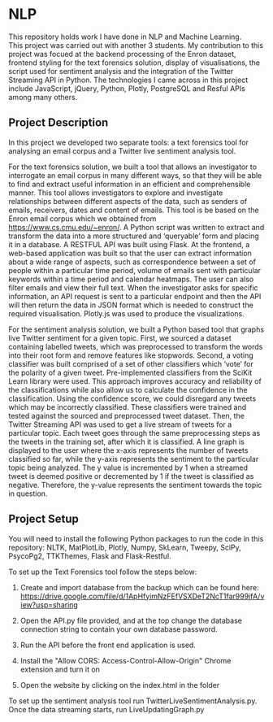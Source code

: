# NLP
This repository holds work I have done in NLP and Machine Learning.  
This project was carried out with another 3 students.  My contribution to this project was focued at the backend processing of the Enron dataset, frontend styling for the text forensics solution, display of visualisations, the script used for sentiment analysis and the integration of the Twitter Streaming API in Python.
The technologies I came across in this project include JavaScript, jQuery, Python, Plotly, PostgreSQL and Resful APIs among many others.

## Project Description
In this project we developed two separate tools: a text forensics tool for analysing an email corpus and a Twitter live sentiment analysis tool.

For the text forensics solution, we built a tool that allows an investigator to interrogate an email corpus in many different ways, so that they will be able to find and extract useful information in an efficient and comprehensible manner. This tool allows investigators to explore and investigate relationships between different aspects of the data, such as senders of emails, receivers, dates and content of emails. This tool is be based on the Enron email corpus which we obtained from https://www.cs.cmu.edu/~enron/.  A Python script was written to extract and transform the data into a more structured and ‘queryable’ form and placing it in a database.  A RESTFUL API was built using Flask. At the frontend, a web-based application was built so that the user can extract information about a wide range of aspects, such as correspondence between a set of people within a particular time period, volume of emails sent with particular keywords within a time period and calendar heatmaps. The user can also filter emails and view their full text.  When the investigator asks for specific information, an API request is sent to a particular endpoint and then the API will then return the data in JSON format which is needed to construct the required visualisation. Plotly.js was used to produce the  visualizations. 

For the sentiment analysis solution, we built a Python based tool that graphs live Twitter sentiment for a given topic. First, we sourced a dataset containing labelled tweets, which was preprocessed to transform the words into their root form and remove features like stopwords. Second, a voting classifier was built comprised of a set of other classifiers which ‘vote’ for the polarity of a given tweet. Pre-implemented classifiers from the SciKit Learn library were used.
This approach improves accuracy and reliability of the classifications while also allow us to calculate the confidence in the classification. Using the confidence score, we could disregard any tweets which may be incorrectly classified.  These classifiers were trained and tested against the sourced and preprocessed tweet dataset. Then, the Twitter Streaming API was used to get a live stream of tweets for a particular topic.  Each tweet goes through the same preprocessing steps as the tweets in the training set, after which it is classified. A line graph is displayed to the user where the x-axis represents the number of tweets classified so far, while the y-axis represents the sentiment to the particular topic being analyzed. The y value is incremented by 1 when a streamed tweet is deemed positive or decremented by 1 if the tweet is classified as negative.  Therefore, the y-value represents the sentiment towards the topic in question.

## Project Setup

You will need to install the following Python packages to run the code in this repository: NLTK, MatPlotLib, Plotly, Numpy, SkLearn, Tweepy, SciPy, PsycoPg2, TTKThemes, Flask and Flask-Restful.

To set up the Text Forensics tool follow the steps below:
1. Create and import database from the backup which can be found here: https://drive.google.com/file/d/1ApHfyimNzFEfVSXDeT2NcT1far999jfA/view?usp=sharing

2. Open the API.py file provided, and at the top change the database connection string to contain your own database password.

3. Run the API before the front end application is used.

4. Install the "Allow CORS: Access-Control-Allow-Origin" Chrome extension and turn it on

5. Open the website by clicking on the index.html in the folder

To set up the sentiment analysis tool run TwitterLiveSentimentAnalysis.py.  Once the data streaming starts, run LiveUpdatingGraph.py
